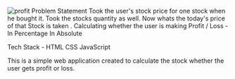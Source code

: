 ![profit](https://user-images.githubusercontent.com/58090261/145766360-0df1e545-2ee1-4430-a0a0-d8d772480aa3.png)
Problem Statement
Took the user's stock price for one stock when he bought it.
Took the stocks quantity as well.
Now whats the  today's price of that Stock is taken .
Calculating whether the user is making Profit / Loss -
In Percentage
In Absolute

Tech Stack -
HTML
CSS
JavaScript

This is a simple web application created to calculate the stock whether the user gets profit or loss.
